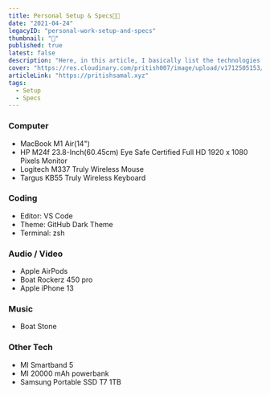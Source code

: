 ```yaml
---
title: Personal Setup & Specs👨‍💻
date: "2021-04-24"
legacyID: "personal-work-setup-and-specs"
thumbnail: "📘"
published: true
latest: false
description: "Here, in this article, I basically list the technologies and their specs I use on a daily basis including my laptop, monitor, keyboard, etc. However, this will always be a work in progress..."
cover: "https://res.cloudinary.com/pritish007/image/upload/v1712505153/Personal%20Portfolio/setupv1.heic"
articleLink: "https://pritishsamal.xyz"
tags:
  - Setup
  - Specs
---
```


### Computer

- MacBook M1 Air(14")
- HP M24f 23.8-Inch(60.45cm) Eye Safe Certified Full HD 1920 x 1080 Pixels Monitor
- Logitech M337 Truly Wireless Mouse
- Targus KB55 Truly Wireless Keyboard

### Coding

- Editor: VS Code
- Theme: GitHub Dark Theme
- Terminal: zsh

### Audio / Video

- Apple AirPods
- Boat Rockerz 450 pro
- Apple iPhone 13

### Music

- Boat Stone

### Other Tech

- MI Smartband 5
- MI 20000 mAh powerbank
- Samsung Portable SSD T7 1TB
